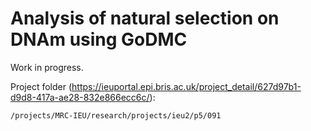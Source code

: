 # Analysis of natural selection on DNAm using GoDMC

Work in progress.

Project folder (https://ieuportal.epi.bris.ac.uk/project_detail/627d97b1-d9d8-417a-ae28-832e866ecc6c/):

```
/projects/MRC-IEU/research/projects/ieu2/p5/091 
```
